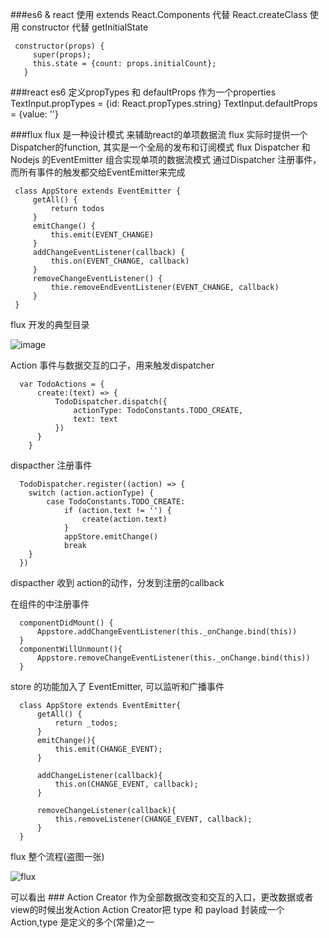 
###es6 & react
    使用 extends React.Components 代替  React.createClass
    使用 constructor 代替 getInitialState

 ```
  constructor(props) {
      super(props);
      this.state = {count: props.initialCount};
    }
 ```
###react
     es6  定义propTypes 和 defaultProps 作为一个properties
     TextInput.propTypes = {id: React.propTypes.string}
     TextInput.defaultProps = {value: ''}


###flux
  flux 是一种设计模式 来辅助react的单项数据流
  flux 实际时提供一个 Dispatcher的function, 其实是一个全局的发布和订阅模式
  flux Dispatcher 和 Nodejs 的EventEmitter 组合实现单项的数据流模式
  通过Dispatcher 注册事件，而所有事件的触发都交给EventEmitter来完成
  
 ```
  class AppStore extends EventEmitter {
      getAll() {
          return todos
      }
      emitChange() {
          this.emit(EVENT_CHANGE)
      }
      addChangeEventListener(callback) {
          this.on(EVENT_CHANGE, callback)
      }
      removeChangeEventListener() {
          thie.removeEndEventListener(EVENT_CHANGE, callback)
      }
  }
 ```
 flux 开发的典型目录
 
  ![image](https://cloud.githubusercontent.com/assets/10190366/11296515/8f1fe9a2-8fad-11e5-84b2-03befd46f544.png)

  Action  事件与数据交互的口子，用来触发dispatcher

  ```
    var TodoActions = {
        create:(text) => {
            TodoDispatcher.dispatch({
                actionType: TodoConstants.TODO_CREATE,
                text: text
            })
        }
      }
  ```
  dispacther 注册事件
  ```
    TodoDispatcher.register((action) => {
      switch (action.actionType) {
          case TodoConstants.TODO_CREATE:
              if (action.text != '') {
                  create(action.text)
              }
              appStore.emitChange()
              break
      }
    })

  ```
  dispacther 收到 action的动作，分发到注册的callback
  
  在组件的中注册事件
  ```
    componentDidMount() {
        Appstore.addChangeEventListener(this._onChange.bind(this))
    }
    componentWillUnmount(){
        Appstore.removeChangeEventListener(this._onChange.bind(this))
    }
  ```
  
  store 的功能加入了 EventEmitter, 可以监听和广播事件
  ```
    class AppStore extends EventEmitter{
        getAll() {
            return _todos;
        }
        emitChange(){
            this.emit(CHANGE_EVENT);
        }

        addChangeListener(callback){
            this.on(CHANGE_EVENT, callback);
        }

        removeChangeListener(callback){
            this.removeListener(CHANGE_EVENT, callback);
        }
    }
  ```
  
  flux 整个流程(盗图一张)
  
  ![flux](https://cloud.githubusercontent.com/assets/10190366/11296897/e1cd1ba0-8faf-11e5-9edf-7cc0b9c80a00.png)

  可以看出
    ### Action Creator
     作为全部数据改变和交互的入口，更改数据或者view的时候出发Action
     Action Creator把 type 和 payload 封装成一个Action,type 是定义的多个(常量)之一



  


  
 
